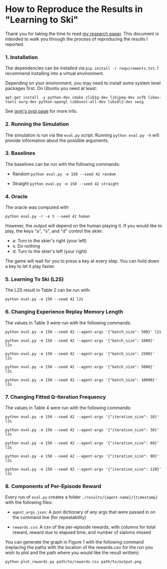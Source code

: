 # How to Reproduce the Results in "Learning to Ski"

Thank you for taking the time to read [my research paper](final.pdf). This document is intended to walk you through the process of reproducing the results I reported.

### __1.__ Installation

The dependencies can be installed via `pip install -r requirements.txt`. I recommend installing into a virtual environment.

Depending on your environment, you may need to install some system level packages first. On Ubuntu you need at least:

`apt-get install -y python-dev cmake zlib1g-dev libjpeg-dev xvfb libav-tools xorg-dev python-opengl libboost-all-dev libsdl2-dev swig`

See [gym's pypi page](https://pypi.python.org/pypi/gym/0.5.6#installing-everything) for more info.

### __2.__ Running the Simulation

The simulation is run via the `eval.py` script. Running `python eval.py -h` will provide information about the possible arguments.

### __3.__ Baselines

The baselines can be run with the following commands:

* Random
`python eval.py -e 150 --seed 42 random`

* Straight
`python eval.py -e 150 --seed 42 straight`

### __4.__ Oracle

The oracle was computed with

`python eval.py -r -e 3 --seed 42 human`

However, the output will depend on the human playing it. If you would like to play, the keys "a", "s", and "d" control the skier:

* a: Turn to the skier's right (your left)
* s: Do nothing
* d: Turn to the skier's left (your right)

The game will wait for you to press a key at every step. You can hold down a key to let it play faster.

### __5.__ Learning To Ski (L2S)

The L2S result in Table 2 can be run with:

`python eval.py -e 150 --seed 42 l2s`

### __6.__ Changing Experience Replay Memory Length

The values in Table 3 were run with the following commands:

`python eval.py -e 150 --seed 42 --agent-args '{"batch_size": 500}' l2s`

`python eval.py -e 150 --seed 42 --agent-args '{"batch_size": 1000}' l2s`

`python eval.py -e 150 --seed 42 --agent-args '{"batch_size": 2500}' l2s`

`python eval.py -e 150 --seed 42 --agent-args '{"batch_size": 5000}' l2s`

`python eval.py -e 150 --seed 42 --agent-args '{"batch_size": 10000}' l2s`

### __7.__ Changing Fitted Q-Iteration Frequency

The values in Table 4 were run with the following commands:

`python eval.py -e 150 --seed 42 --agent-args '{"iteration_size": 10}' l2s`

`python eval.py -e 150 --seed 42 --agent-args '{"iteration_size": 30}' l2s`

`python eval.py -e 150 --seed 42 --agent-args '{"iteration_size": 60}' l2s`

`python eval.py -e 150 --seed 42 --agent-args '{"iteration_size": 90}' l2s`

`python eval.py -e 150 --seed 42 --agent-args '{"iteration_size": 120}' l2s`

### __8.__ Components of Per-Episode Reward

Every run of `eval.py` creates a folder `./results/{agent-name}/{timestamp}` with the following files:

* `agent_args.json`: A json dictionary of any args that were passed in on the command line (for repeatability)

* `rewards.csv`: A csv of the per-episode rewards, with columns for total reward, reward due to elapsed time, and number of slaloms missed

You can generate the graph in Figure 1 with the following command (replacing the paths with the location of the rewards.csv for the run you wish to plot and the path where you would like the result written):

`python plot_rewards.py path/to/rewards.csv path/to/output.png`

